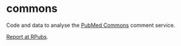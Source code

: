 # commons
Code and data to analyse the [PubMed Commons](https://www.ncbi.nlm.nih.gov/pubmedcommons/) comment service.

[Report at RPubs](http://rpubs.com/neilfws/231996).

